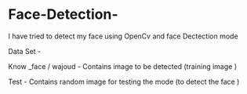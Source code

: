 # Face-Detection-

I have tried to detect my face using OpenCv and face Dectection mode 

Data Set - 

Know _face / wajoud - Contains image to be detected (training image )

Test - Contains random image for testing the mode (to detect the face )

